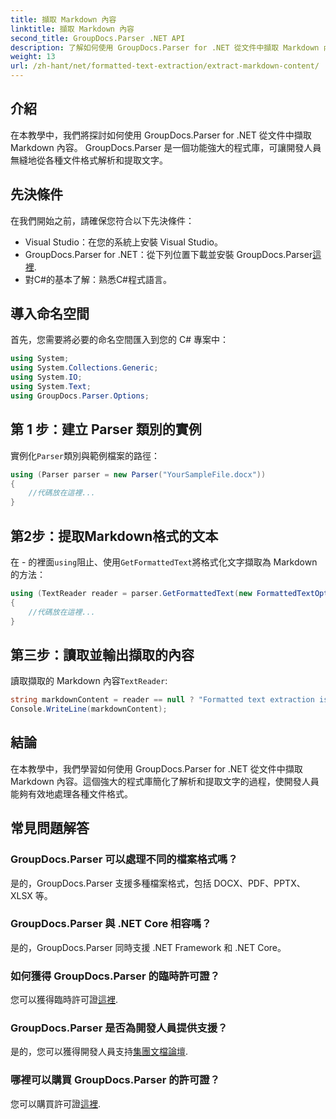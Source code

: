 ```yaml
---
title: 擷取 Markdown 內容
linktitle: 擷取 Markdown 內容
second_title: GroupDocs.Parser .NET API
description: 了解如何使用 GroupDocs.Parser for .NET 從文件中擷取 Markdown 內容。本教程提供了無縫文字擷取的逐步說明。
weight: 13
url: /zh-hant/net/formatted-text-extraction/extract-markdown-content/
---
```

## 介紹
在本教學中，我們將探討如何使用 GroupDocs.Parser for .NET 從文件中擷取 Markdown 內容。 GroupDocs.Parser 是一個功能強大的程式庫，可讓開發人員無縫地從各種文件格式解析和提取文字。
## 先決條件
在我們開始之前，請確保您符合以下先決條件：
- Visual Studio：在您的系統上安裝 Visual Studio。
-  GroupDocs.Parser for .NET：從下列位置下載並安裝 GroupDocs.Parser[這裡](https://releases.groupdocs.com/parser/net/).
- 對C#的基本了解：熟悉C#程式語言。

## 導入命名空間
首先，您需要將必要的命名空間匯入到您的 C# 專案中：
```csharp
using System;
using System.Collections.Generic;
using System.IO;
using System.Text;
using GroupDocs.Parser.Options;
```
## 第 1 步：建立 Parser 類別的實例
實例化`Parser`類別與範例檔案的路徑：
```csharp
using (Parser parser = new Parser("YourSampleFile.docx"))
{
    //代碼放在這裡...
}
```
## 第2步：提取Markdown格式的文本
在 - 的裡面`using`阻止、使用`GetFormattedText`將格式化文字擷取為 Markdown 的方法：
```csharp
using (TextReader reader = parser.GetFormattedText(new FormattedTextOptions(FormattedTextMode.Markdown)))
{
    //代碼放在這裡...
}
```
## 第三步：讀取並輸出擷取的內容
讀取擷取的 Markdown 內容`TextReader`:
```csharp
string markdownContent = reader == null ? "Formatted text extraction isn't supported" : reader.ReadToEnd();
Console.WriteLine(markdownContent);
```

## 結論
在本教學中，我們學習如何使用 GroupDocs.Parser for .NET 從文件中擷取 Markdown 內容。這個強大的程式庫簡化了解析和提取文字的過程，使開發人員能夠有效地處理各種文件格式。
## 常見問題解答
### GroupDocs.Parser 可以處理不同的檔案格式嗎？
是的，GroupDocs.Parser 支援多種檔案格式，包括 DOCX、PDF、PPTX、XLSX 等。
### GroupDocs.Parser 與 .NET Core 相容嗎？
是的，GroupDocs.Parser 同時支援 .NET Framework 和 .NET Core。
### 如何獲得 GroupDocs.Parser 的臨時許可證？
您可以獲得臨時許可證[這裡](https://purchase.groupdocs.com/temporary-license/).
### GroupDocs.Parser 是否為開發人員提供支援？
是的，您可以獲得開發人員支持[集團文檔論壇](https://forum.groupdocs.com/c/parser/17).
### 哪裡可以購買 GroupDocs.Parser 的許可證？
您可以購買許可證[這裡](https://purchase.groupdocs.com/buy).